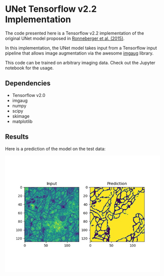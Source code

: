 # UNet Tensorflow v2.2 Implementation

The code presented here is a Tensorflow v2.2 implementation of the original UNet model proposed in [Ronneberger et al. (2015)](Ronneberger2015.pdf).

In this implementation, the UNet model takes input from a Tensorflow input pipeline that allows image augmentation via the awesome [imgaug](https://github.com/aleju/imgaug) library.

This code can be trained on arbitrary imaging data. Check out the Jupyter notebook for the usage.

## Dependencies
- Tensorflow v2.0
- imgaug
- numpy
- scipy
- skimage
- matplotlib

## Results
Here is a prediction of the model on the test data:

![Unseen image during the training](./Result.jpg)
